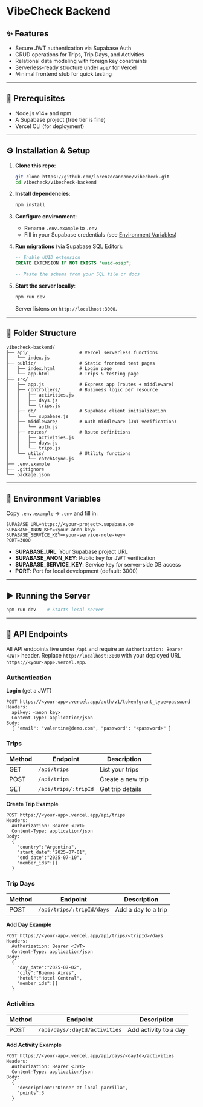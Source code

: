 # VibeCheck Backend


## ✨ Features
- Secure JWT authentication via Supabase Auth
- CRUD operations for Trips, Trip Days, and Activities
- Relational data modeling with foreign key constraints
- Serverless-ready structure under `api/` for Vercel
- Minimal frontend stub for quick testing

---

## 🔧 Prerequisites
- Node.js v14+ and npm
- A Supabase project (free tier is fine)
- Vercel CLI (for deployment)

---

## ⚙️ Installation & Setup

1. **Clone this repo**:
   ```bash
   git clone https://github.com/lorenzocannone/vibecheck.git
   cd vibecheck/vibecheck-backend
   ```

2. **Install dependencies**:
   ```bash
   npm install
   ```

3. **Configure environment**:
   - Rename `.env.example` to `.env`
   - Fill in your Supabase credentials (see [Environment Variables](#environment-variables))

4. **Run migrations** (via Supabase SQL Editor):
   ```sql
   -- Enable UUID extension
   CREATE EXTENSION IF NOT EXISTS "uuid-ossp";

   -- Paste the schema from your SQL file or docs
   ```

5. **Start the server locally**:
   ```bash
   npm run dev
   ```
   Server listens on `http://localhost:3000`.

---

## 📁 Folder Structure
```
vibecheck-backend/
├── api/                   # Vercel serverless functions
│   └── index.js
├── public/                # Static frontend test pages
│   ├── index.html         # Login page
│   └── app.html           # Trips & testing page
├── src/
│   ├── app.js             # Express app (routes + middleware)
│   ├── controllers/       # Business logic per resource
│   │   ├── activities.js
│   │   ├── days.js
│   │   └── trips.js
│   ├── db/                # Supabase client initialization
│   │   └── supabase.js
│   ├── middleware/        # Auth middleware (JWT verification)
│   │   └── auth.js
│   ├── routes/            # Route definitions
│   │   ├── activities.js
│   │   ├── days.js
│   │   └── trips.js
│   └── utils/             # Utility functions
│       └── catchAsync.js
├── .env.example
├── .gitignore
└── package.json
```

---

## 🔑 Environment Variables
Copy `.env.example` → `.env` and fill in:

```dotenv
SUPABASE_URL=https://<your-project>.supabase.co
SUPABASE_ANON_KEY=<your-anon-key>
SUPABASE_SERVICE_KEY=<your-service-role-key>
PORT=3000
```

- **SUPABASE_URL**: Your Supabase project URL
- **SUPABASE_ANON_KEY**: Public key for JWT verification
- **SUPABASE_SERVICE_KEY**: Service key for server-side DB access
- **PORT**: Port for local development (default: 3000)

---

## ▶️ Running the Server

```bash
npm run dev    # Starts local server
```

---

## 📜 API Endpoints

All API endpoints live under `/api` and require an `Authorization: Bearer <JWT>` header. Replace `http://localhost:3000` with your deployed URL `https://<your-app>.vercel.app`.

### Authentication
**Login** (get a JWT)
```http
POST https://<your-app>.vercel.app/auth/v1/token?grant_type=password
Headers:
  apikey: <anon_key>
  Content-Type: application/json
Body:
  { "email": "valentina@demo.com", "password": "<password>" }
```

### Trips
| Method | Endpoint                      | Description              |
| ------ | ----------------------------- | ------------------------ |
| GET    | `/api/trips`                  | List your trips          |
| POST   | `/api/trips`                  | Create a new trip        |
| GET    | `/api/trips/:tripId`          | Get trip details         |

**Create Trip Example**
```http
POST https://<your-app>.vercel.app/api/trips
Headers:
  Authorization: Bearer <JWT>
  Content-Type: application/json
Body:
  {
    "country":"Argentina",
    "start_date":"2025-07-01",
    "end_date":"2025-07-10",
    "member_ids":[]
  }
```

### Trip Days
| Method | Endpoint                           | Description                |
| ------ | ---------------------------------- | -------------------------- |
| POST   | `/api/trips/:tripId/days`          | Add a day to a trip        |

**Add Day Example**
```http
POST https://<your-app>.vercel.app/api/trips/<tripId>/days
Headers:
  Authorization: Bearer <JWT>
  Content-Type: application/json
Body:
  {
    "day_date":"2025-07-02",
    "city":"Buenos Aires",
    "hotel":"Hotel Central",
    "member_ids":[]
  }
```

### Activities
| Method | Endpoint                             | Description                |
| ------ | ------------------------------------ | -------------------------- |
| POST   | `/api/days/:dayId/activities`        | Add activity to a day      |

**Add Activity Example**
```http
POST https://<your-app>.vercel.app/api/days/<dayId>/activities
Headers:
  Authorization: Bearer <JWT>
  Content-Type: application/json
Body:
  {
    "description":"Dinner at local parrilla",
    "points":3
  }
```

